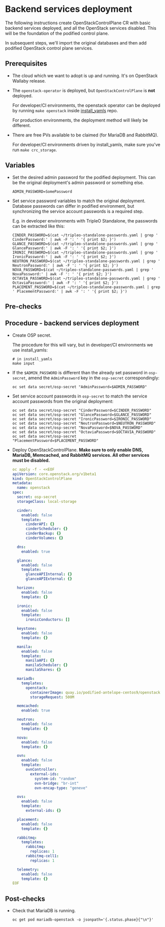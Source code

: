 # Backend services deployment

The following instructions create OpenStackControlPlane CR with basic
backend services deployed, and all the OpenStack services disabled.
This will be the foundation of the podified control plane.

In subsequent steps, we'll import the original databases and then add
podified OpenStack control plane services.

## Prerequisites

* The cloud which we want to adopt is up and running. It's on
  OpenStack Wallaby release.

* The `openstack-operator` is deployed, but `OpenStackControlPlane` is
  **not** deployed.

  For developer/CI environments, the openstack operator can be deployed
  by running `make openstack` inside
  [install_yamls](https://github.com/openstack-k8s-operators/install_yamls)
  repo.

  For production environments, the deployment method will likely be
  different.

* There are free PVs available to be claimed (for MariaDB and RabbitMQ).

  For developer/CI environments driven by install_yamls, make sure
  you've run `make crc_storage`.


## Variables

* Set the desired admin password for the podified deployment. This can
  be the original deployment's admin password or something else.

  ```
  ADMIN_PASSWORD=SomePassword
  ```

* Set service password variables to match the original deployment.
  Database passwords can differ in podified environment, but
  synchronizing the service account passwords is a required step.

  E.g. in developer environments with TripleO Standalone, the
  passwords can be extracted like this:

  ```
  CINDER_PASSWORD=$(cat ~/tripleo-standalone-passwords.yaml | grep ' CinderPassword:' | awk -F ': ' '{ print $2; }')
  GLANCE_PASSWORD=$(cat ~/tripleo-standalone-passwords.yaml | grep ' GlancePassword:' | awk -F ': ' '{ print $2; }')
  IRONIC_PASSWORD=$(cat ~/tripleo-standalone-passwords.yaml | grep ' IronicPassword:' | awk -F ': ' '{ print $2; }')
  NEUTRON_PASSWORD=$(cat ~/tripleo-standalone-passwords.yaml | grep ' NeutronPassword:' | awk -F ': ' '{ print $2; }')
  NOVA_PASSWORD=$(cat ~/tripleo-standalone-passwords.yaml | grep ' NovaPassword:' | awk -F ': ' '{ print $2; }')
  OCTAVIA_PASSWORD=$(cat ~/tripleo-standalone-passwords.yaml | grep ' OctaviaPassword:' | awk -F ': ' '{ print $2; }')
  PLACEMENT_PASSWORD=$(cat ~/tripleo-standalone-passwords.yaml | grep ' PlacementPassword:' | awk -F ': ' '{ print $2; }')
  ```

## Pre-checks

## Procedure - backend services deployment

* Create OSP secret.

  The procedure for this will vary, but in developer/CI environments
  we use install_yamls:

  ```
  # in install_yamls
  make input
  ```

* If the `$ADMIN_PASSWORD` is different than the already set password
  in `osp-secret`, amend the `AdminPassword` key in the `osp-secret`
  correspondingly:

  ```
  oc set data secret/osp-secret "AdminPassword=$ADMIN_PASSWORD"
  ```

* Set service account passwords in `osp-secret` to match the service
  account passwords from the original deployment:

  ```
  oc set data secret/osp-secret "CinderPassword=$CINDER_PASSWORD"
  oc set data secret/osp-secret "GlancePassword=$GLANCE_PASSWORD"
  oc set data secret/osp-secret "IronicPassword=$IRONIC_PASSWORD"
  oc set data secret/osp-secret "NeutronPassword=$NEUTRON_PASSWORD"
  oc set data secret/osp-secret "NovaPassword=$NOVA_PASSWORD"
  oc set data secret/osp-secret "OctaviaPassword=$OCTAVIA_PASSWORD"
  oc set data secret/osp-secret "PlacementPassword=$PLACEMENT_PASSWORD"
  ```

* Deploy OpenStackControlPlane. **Make sure to only enable DNS,
  MariaDB, Memcached, and RabbitMQ services. All other services must
  be disabled.**

  ```yaml
  oc apply -f - <<EOF
  apiVersion: core.openstack.org/v1beta1
  kind: OpenStackControlPlane
  metadata:
    name: openstack
  spec:
    secret: osp-secret
    storageClass: local-storage

    cinder:
      enabled: false
      template:
        cinderAPI: {}
        cinderScheduler: {}
        cinderBackup: {}
        cinderVolumes: {}

    dns:
      enabled: true

    glance:
      enabled: false
      template:
        glanceAPIInternal: {}
        glanceAPIExternal: {}

    horizon:
      enabled: false
      template: {}

    ironic:
      enabled: false
      template:
        ironicConductors: []

    keystone:
      enabled: false
      template: {}

    manila:
      enabled: false
      template:
        manilaAPI: {}
        manilaScheduler: {}
        manilaShares: {}

    mariadb:
      templates:
        openstack:
          containerImage: quay.io/podified-antelope-centos9/openstack-mariadb:current-podified
          storageRequest: 500M

    memcached:
      enabled: true

    neutron:
      enabled: false
      template: {}

    nova:
      enabled: false
      template: {}

    ovn:
      enabled: false
      template:
        ovnController:
          external-ids:
            system-id: "random"
            ovn-bridge: "br-int"
            ovn-encap-type: "geneve"

    ovs:
      enabled: false
      template:
        external-ids: {}

    placement:
      enabled: false
      template: {}

    rabbitmq:
      templates:
        rabbitmq:
          replicas: 1
        rabbitmq-cell1:
          replicas: 1

    telemetry:
      enabled: false
      template: {}
  EOF
  ```

## Post-checks

* Check that MariaDB is running.

  ```
  oc get pod mariadb-openstack -o jsonpath='{.status.phase}{"\n"}'
  ```
